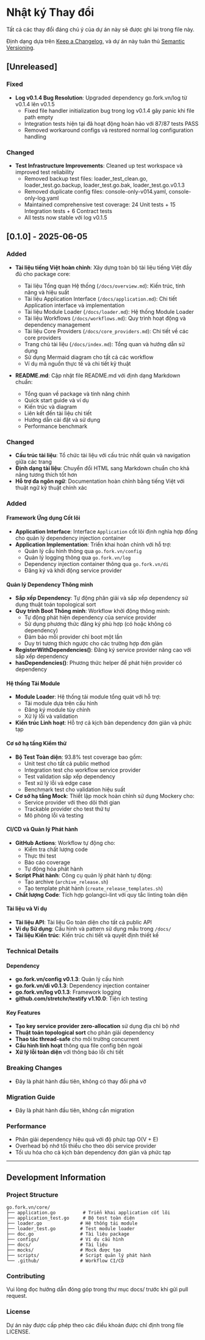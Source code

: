 # Nhật ký Thay đổi

Tất cả các thay đổi đáng chú ý của dự án này sẽ được ghi lại trong file này.

Định dạng dựa trên [Keep a Changelog](https://keepachangelog.com/en/1.0.0/),
và dự án này tuân thủ [Semantic Versioning](https://semver.org/spec/v2.0.0.html).

## [Unreleased]

### Fixed
- **Log v0.1.4 Bug Resolution**: Upgraded dependency go.fork.vn/log từ v0.1.4 lên v0.1.5
  - Fixed file handler initialization bug trong log v0.1.4 gây panic khi file path empty
  - Integration tests hiện tại đã hoạt động hoàn hảo với 87/87 tests PASS
  - Removed workaround configs và restored normal log configuration handling

### Changed  
- **Test Infrastructure Improvements**: Cleaned up test workspace và improved test reliability
  - Removed backup test files: loader_test_clean.go, loader_test.go.backup, loader_test.go.bak, loader_test.go.v0.1.3
  - Removed duplicate config files: console-only-v014.yaml, console-only-log.yaml
  - Maintained comprehensive test coverage: 24 Unit tests + 15 Integration tests + 6 Contract tests
  - All tests now stable với log v0.1.5

## [0.1.0] - 2025-06-05

### Added
- **Tài liệu tiếng Việt hoàn chỉnh**: Xây dựng toàn bộ tài liệu tiếng Việt đầy đủ cho package core:
  - Tài liệu Tổng quan Hệ thống (`/docs/overview.md`): Kiến trúc, tính năng và hiệu suất
  - Tài liệu Application Interface (`/docs/application.md`): Chi tiết Application interface và implementation
  - Tài liệu Module Loader (`/docs/loader.md`): Hệ thống Module Loader
  - Tài liệu Workflows (`/docs/workflows.md`): Quy trình hoạt động và dependency management
  - Tài liệu Core Providers (`/docs/core_providers.md`): Chi tiết về các core providers
  - Trang chủ tài liệu (`/docs/index.md`): Tổng quan và hướng dẫn sử dụng
  - Sử dụng Mermaid diagram cho tất cả các workflow
  - Ví dụ mã nguồn thực tế và chi tiết kỹ thuật
  
- **README.md**: Cập nhật file README.md với định dạng Markdown chuẩn:
  - Tổng quan về package và tính năng chính
  - Quick start guide và ví dụ
  - Kiến trúc và diagram
  - Liên kết đến tài liệu chi tiết
  - Hướng dẫn cài đặt và sử dụng
  - Performance benchmark

### Changed
- **Cấu trúc tài liệu**: Tổ chức tài liệu với cấu trúc nhất quán và navigation giữa các trang
- **Định dạng tài liệu**: Chuyển đổi HTML sang Markdown chuẩn cho khả năng tương thích tốt hơn
- **Hỗ trợ đa ngôn ngữ**: Documentation hoàn chỉnh bằng tiếng Việt với thuật ngữ kỹ thuật chính xác

### Added

#### Framework Ứng dụng Cốt lõi
- **Application Interface**: Interface `Application` cốt lõi định nghĩa hợp đồng cho quản lý dependency injection container
- **Application Implementation**: Triển khai hoàn chỉnh với hỗ trợ:
  - Quản lý cấu hình thông qua `go.fork.vn/config`
  - Quản lý logging thông qua `go.fork.vn/log`
  - Dependency injection container thông qua `go.fork.vn/di`
  - Đăng ký và khởi động service provider

#### Quản lý Dependency Thông minh
- **Sắp xếp Dependency**: Tự động phân giải và sắp xếp dependency sử dụng thuật toán topological sort
- **Quy trình Boot Thông minh**: Workflow khởi động thông minh:
  - Tự động phát hiện dependency của service provider
  - Sử dụng phương thức đăng ký phù hợp (có hoặc không có dependency)
  - Đảm bảo mỗi provider chỉ boot một lần
  - Duy trì tương thích ngược cho các trường hợp đơn giản
- **RegisterWithDependencies()**: Đăng ký service provider nâng cao với sắp xếp dependency
- **hasDependencies()**: Phương thức helper để phát hiện provider có dependency

#### Hệ thống Tải Module
- **Module Loader**: Hệ thống tải module tổng quát với hỗ trợ:
  - Tải module dựa trên cấu hình
  - Đăng ký module tùy chỉnh
  - Xử lý lỗi và validation
- **Kiến trúc Linh hoạt**: Hỗ trợ cả kịch bản dependency đơn giản và phức tạp

#### Cơ sở hạ tầng Kiểm thử
- **Bộ Test Toàn diện**: 93.8% test coverage bao gồm:
  - Unit test cho tất cả public method
  - Integration test cho workflow service provider
  - Test validation sắp xếp dependency
  - Test xử lý lỗi và edge case
  - Benchmark test cho validation hiệu suất
- **Cơ sở hạ tầng Mock**: Thiết lập mock hoàn chỉnh sử dụng Mockery cho:
  - Service provider với theo dõi thời gian
  - Trackable provider cho test thứ tự
  - Mô phỏng lỗi và testing

#### CI/CD và Quản lý Phát hành
- **GitHub Actions**: Workflow tự động cho:
  - Kiểm tra chất lượng code
  - Thực thi test
  - Báo cáo coverage
  - Tự động hóa phát hành
- **Script Phát hành**: Công cụ quản lý phát hành tự động:
  - Tạo archive (`archive_release.sh`)
  - Tạo template phát hành (`create_release_templates.sh`)
- **Chất lượng Code**: Tích hợp golangci-lint với quy tắc linting toàn diện

#### Tài liệu và Ví dụ
- **Tài liệu API**: Tài liệu Go toàn diện cho tất cả public API
- **Ví dụ Sử dụng**: Cấu hình và pattern sử dụng mẫu trong `/docs/`
- **Tài liệu Kiến trúc**: Kiến trúc chi tiết và quyết định thiết kế

### Technical Details

#### Dependency
- **go.fork.vn/config v0.1.3**: Quản lý cấu hình
- **go.fork.vn/di v0.1.3**: Dependency injection container
- **go.fork.vn/log v0.1.3**: Framework logging
- **github.com/stretchr/testify v1.10.0**: Tiện ích testing

#### Key Features
- **Tạo key service provider zero-allocation** sử dụng địa chỉ bộ nhớ
- **Thuật toán topological sort** cho phân giải dependency
- **Thao tác thread-safe** cho môi trường concurrent
- **Cấu hình linh hoạt** thông qua file config bên ngoài
- **Xử lý lỗi toàn diện** với thông báo lỗi chi tiết

### Breaking Changes
- Đây là phát hành đầu tiên, không có thay đổi phá vỡ

### Migration Guide
- Đây là phát hành đầu tiên, không cần migration

### Performance
- Phân giải dependency hiệu quả với độ phức tạp O(V + E)
- Overhead bộ nhớ tối thiểu cho theo dõi service provider
- Tối ưu hóa cho cả kịch bản dependency đơn giản và phức tạp

---

## Development Information

### Project Structure
```
go.fork.vn/core/
├── application.go          # Triển khai application cốt lõi
├── application_test.go     # Bộ test toàn diện
├── loader.go              # Hệ thống tải module
├── loader_test.go         # Test module loader
├── doc.go                 # Tài liệu package
├── configs/               # Ví dụ cấu hình
├── docs/                  # Tài liệu
├── mocks/                 # Mock được tạo
├── scripts/               # Script quản lý phát hành
└── .github/               # Workflow CI/CD
```

### Contributing
Vui lòng đọc hướng dẫn đóng góp trong thư mục docs/ trước khi gửi pull request.

### License
Dự án này được cấp phép theo các điều khoản được chỉ định trong file LICENSE.